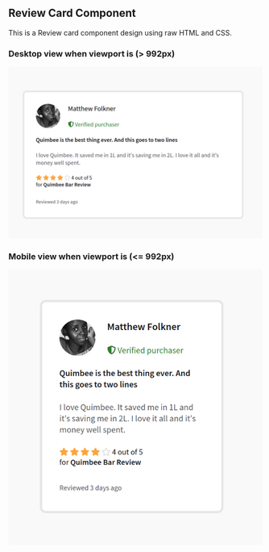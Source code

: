 ## Review Card Component

This is a Review card component design using raw HTML and CSS.

### Desktop view when viewport is (> 992px)

![](desktop.png)

### Mobile view when viewport is (<= 992px)

![](mobile.png)
